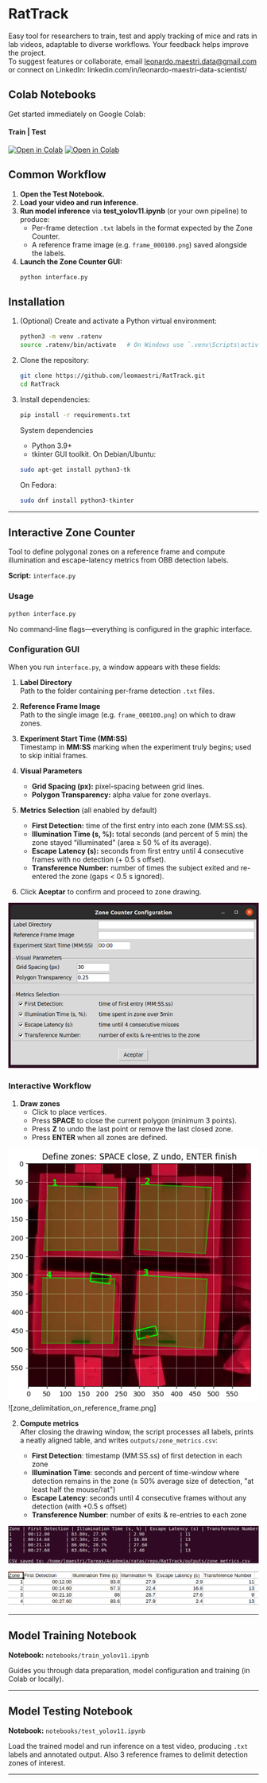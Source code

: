 # RatTrack

Easy tool for researchers to train, test and apply tracking of mice and rats in lab videos, adaptable to diverse workflows. Your feedback helps improve the project.  
To suggest features or collaborate, email [leonardo.maestri.data@gmail.com](mailto:leonardo.maestri.data@gmail.com) or connect on LinkedIn: linkedin.com/in/leonardo-maestri-data-scientist/

## Colab Notebooks

Get started immediately on Google Colab:

#### Train | Test

[![Open in Colab](https://colab.research.google.com/assets/colab-badge.svg)](https://colab.research.google.com/github/leomaestri/RatTrack/blob/main/notebooks/train_yolov11.ipynb)  [![Open in Colab](https://colab.research.google.com/assets/colab-badge.svg)](https://colab.research.google.com/github/leomaestri/RatTrack/blob/main/notebooks/test_yolov11.ipynb)

## Common Workflow

1. **Open the Test Notebook.**  
2. **Load your video and run inference.**  
3. **Run model inference** via **test_yolov11.ipynb** (or your own pipeline) to produce:  
   - Per-frame detection `.txt` labels in the format expected by the Zone Counter.  
   - A reference frame image (e.g. `frame_000100.png`) saved alongside the labels.  
4. **Launch the Zone Counter GUI:**  
   ```bash
   python interface.py
   ```
## Installation

1. (Optional) Create and activate a Python virtual environment:

   ```bash
   python3 -m venv .ratenv
   source .ratenv/bin/activate   # On Windows use `.venv\Scripts\activate`
   ```

2. Clone the repository:

   ```bash
   git clone https://github.com/leomaestri/RatTrack.git
   cd RatTrack
   ```

3. Install dependencies:

   ```bash
   pip install -r requirements.txt
   ```
   System dependencies

   * Python 3.9+
   * tkinter GUI toolkit. On Debian/Ubuntu: 
   ```bash
   sudo apt-get install python3-tk
   ```
   On Fedora:   
   ```bash
   sudo dnf install python3-tkinter
   ```
   
---

## Interactive Zone Counter

Tool to define polygonal zones on a reference frame and compute illumination and escape-latency metrics from OBB detection labels.

**Script:** `interface.py`

### Usage

```bash
python interface.py
```
No command-line flags—everything is configured in the graphic interface.


### Configuration GUI

When you run `interface.py`, a window appears with these fields:

1. **Label Directory**  
   Path to the folder containing per-frame detection `.txt` files.

2. **Reference Frame Image**  
   Path to the single image (e.g. `frame_000100.png`) on which to draw zones.

3. **Experiment Start Time (MM:SS)**  
   Timestamp in **MM:SS** marking when the experiment truly begins; used to skip initial frames.

4. **Visual Parameters**  
   - **Grid Spacing (px):** pixel-spacing between grid lines.  
   - **Polygon Transparency:** alpha value for zone overlays.

5. **Metrics Selection** (all enabled by default)  
   - **First Detection:** time of the first entry into each zone (MM:SS.ss).  
   - **Illumination Time (s, %):** total seconds (and percent of 5 min) the zone stayed “illuminated” (area ≥ 50 % of its average).  
   - **Escape Latency (s):** seconds from first entry until 4 consecutive frames with no detection (+ 0.5 s offset).  
   - **Transference Number:** number of times the subject exited and re-entered the zone (gaps < 0.5 s ignored).

6. Click **Aceptar** to confirm and proceed to zone drawing.

![configuration_screenshot.png](docs%2Fimages%2Fconfiguration_screenshot.png)

### Interactive Workflow

1. **Draw zones**  
   - Click to place vertices.  
   - Press **SPACE** to close the current polygon (minimum 3 points).  
   - Press **Z** to undo the last point or remove the last closed zone.  
   - Press **ENTER** when all zones are defined.

![zone_delimitation_on_frame_of_reference.png](docs%2Fimages%2Fzone_delimitation_on_frame_of_reference.png)![zone_delimitation_on_reference_frame.png]

2. **Compute metrics**  
   After closing the drawing window, the script processes all labels, prints a neatly aligned table, and writes `outputs/zone_metrics.csv`:

   * **First Detection**: timestamp (MM\:SS.ss) of first detection in each zone
   * **Illumination Time**: seconds and percent of time-window where detection remains in the zone (≥ 50% average size of detection, "at least half the mouse/rat")
   * **Escape Latency**: seconds until 4 consecutive frames without any detection (with +0.5 s offset)
   * **Transference Number**: number of exits & re-entries to each zone

![console_metrics_output_example.png](docs%2Fimages%2Fconsole_metrics_output_example.png)

![csv_metrics_output_example.png](docs%2Fimages%2Fcsv_metrics_output_example.png)

---

## Model Training Notebook

**Notebook:** `notebooks/train_yolov11.ipynb`

Guides you through data preparation, model configuration and training (in Colab or locally).

---

## Model Testing Notebook

**Notebook:** `notebooks/test_yolov11.ipynb`

Load the trained model and run inference on a test video, producing `.txt` labels and annotated output. Also 3 reference frames to delimit detection zones of interest. 

---

